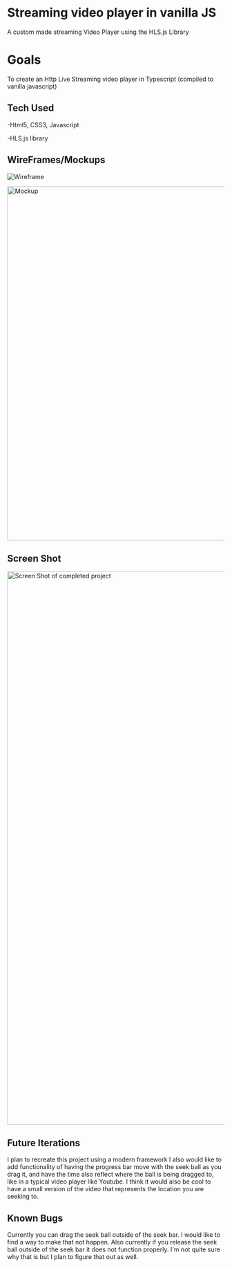# Streaming video player in vanilla JS

A custom made streaming Video Player using the HLS.js Library

# Goals

To create an Http Live Streaming video player in Typescript (compiled to vanilla javascript)

## Tech Used

-Html5, CSS3, Javascript

-HLS.js library 

## WireFrames/Mockups

![Wireframe](https://user-images.githubusercontent.com/37809511/54387106-2e5a8600-4660-11e9-8b5b-059c8b2b70db.jpg)

<img width="819" alt="Mockup" src="https://user-images.githubusercontent.com/37809511/54387129-4205ec80-4660-11e9-996d-2fc209127e1e.png">

## Screen Shot

<img width="1280" alt="Screen Shot of completed project" src="https://user-images.githubusercontent.com/37809511/54402994-07b64280-4694-11e9-8f63-344e357ea75f.png">

## Future Iterations

I plan to recreate this project using a modern framework
I also would like to add functionality of having the progress bar move with the seek ball as you drag it, and have the time also reflect where the ball is being dragged to, like in a typical video player like Youtube. 
I think it would also be cool to have a small version of the video that represents the location you are seeking to.

## Known Bugs

Currently you can drag the seek ball outside of the seek bar. I would like to find a way to make that not happen.
Also currently if you release the seek ball outside of the seek bar it does not function properly. I'm not quite sure why that is but I plan to figure that out as well.
